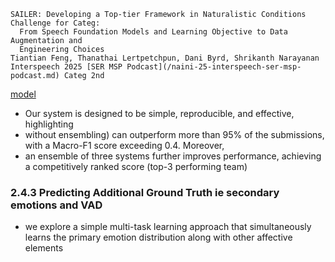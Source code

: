     SAILER: Developing a Top-tier Framework in Naturalistic Conditions Challenge for Categ:
      From Speech Foundation Models and Learning Objective to Data Augmentation and
      Engineering Choices
    Tiantian Feng, Thanathai Lertpetchpun, Dani Byrd, Shrikanth Narayanan
    Interspeech 2025 [SER MSP Podcast](/naini-25-interspeech-ser-msp-podcast.md) Categ 2nd

[model](https://github.com/tiantiaf0627/vox-profile-release)

* Our system is designed to be simple, reproducible, and effective, highlighting
* without ensembling) can outperform more than 95% of the submissions, with a
  Macro-F1 score exceeding 0.4. Moreover, 
* an ensemble of three systems further improves performance, achieving a
  competitively ranked score (top-3 performing team)

### 2.4.3 Predicting Additional Ground Truth ie secondary emotions and VAD

* we explore a simple multi-task learning approach that simultaneously learns
  the primary emotion distribution along with other affective elements
